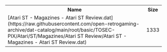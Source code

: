 <table>
<tr><th>Name</th><th>Size</th></tr>
<tr><td>
[Atari ST - Magazines - Atari ST Review.dat](https://raw.githubusercontent.com/open-retrogaming-archive/dat-catalog/main/root/basic/TOSEC-PIX/Atari/ST/Magazines/Atari ST Review/Atari ST - Magazines - Atari ST Review.dat)
</td><td>1333</td></tr>
</table>
